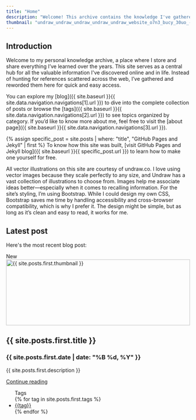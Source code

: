 ```yaml
---
title: "Home"  
description: "Welcome! This archive contains the knowledge I've gathered throughout my life."  
thumbnail: "undraw_undraw_undraw_undraw_undraw_website_o7n3_bucy_30uo_-1-_d6br_0qfo.svg"
---
```


## Introduction

Welcome to my personal knowledge archive, a place where I store and share everything I’ve learned over the years. This site serves as a central hub for all the valuable information I've discovered online and in life. Instead of hunting for references scattered across the web, I’ve gathered and reworded them here for quick and easy access.

You can explore my [blog]({{ site.baseurl }}{{ site.data.navigation.navigations[1].url }}) to dive into the complete collection of posts or browse the [tags]({{ site.baseurl }}{{ site.data.navigation.navigations[2].url }}) to see topics organized by category. If you’d like to know more about me, feel free to visit the [about page]({{ site.baseurl }}{{ site.data.navigation.navigations[3].url }}).

{% assign specific_post = site.posts | where: "title", "GitHub Pages and Jekyll" | first %}
To know how this site was built, [visit GitHub Pages and Jekyll blog]({{ site.baseurl }}{{ specific_post.url }}) to learn how to make one yourself for free.

All vector illustrations on this site are courtesy of undraw.co. I love using vector images because they scale perfectly to any size, and Undraw has a vast collection of illustrations to choose from. Images help me associate ideas better—especially when it comes to recalling information. For the site’s styling, I’m using Bootstrap. While I could design my own CSS, Bootstrap saves me time by handling accessibility and cross-browser compatibility, which is why I prefer it. The design might be simple, but as long as it’s clean and easy to read, it works for me.

## Latest post

Here's the most recent blog post:

<div class="card w-100">
    <div class="card-header">
        New
    </div>
    <div class="p-4">
        <img class="card-img-top" src="{{ site.baseurl }}/assets/svgs/{{ site.posts.first.thumbnail }}" alt="{{ site.posts.first.thumbnail }}"
        style="width: 100%; height: 180px; object-fit: cover;">
    </div>
    <div class="card-body">
        <h2 class="h5 card-title">{{ site.posts.first.title }}</h2>
        <h3 class="h6 card-subtitle mb-2 text-body-secondary">{{ site.posts.first.date | date: "%B %d, %Y" }}</h3>
        <p class="card-text text-truncate" style="max-width: 100%;">{{ site.posts.first.description }}</p>
        <a href="{{ site.baseurl }}{{ site.posts.first.url }}" class="btn btn-primary">Continue reading</a>
    </div>
    <ul class="list-group list-group-flush">
      <div class="card-header">
        Tags
      </div>
      {% for tag in site.posts.first.tags %}
      <li class="list-group-item">
        <a class="card-link" href="{{site.baseurl}}/tags.html#{{tag|slugize}}">{{tag}}</a>
      </li>
      {% endfor %}
    </ul>
</div>